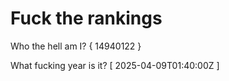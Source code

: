 # Fuck the rankings

Who the hell am I?
{ 14940122 }

What fucking year is it?
[ 2025-04-09T01:40:00Z ]
